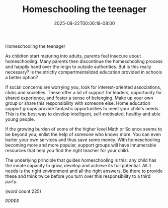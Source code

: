 ﻿---
title: "Homeschooling the teenager"
date: 2025-08-22T00:06:18-08:00
description: "Home Schooling Tips for Web Success"
featured_image: "/images/Home Schooling.jpg"
tags: ["Home Schooling"]
---

Homeschooling the teenager

As children start maturing into adults, parents feel insecure
about homeschooling. Many parents then discontinue the 
homeschooling process and happily hand over the reign to outside 
authorities. But is this really necessary? Is the strictly 
compartmentalized education provided in schools a better option?

If social concerns are worrying you, look for interest-oriented 
associations, clubs and societies. These offer a lot of support 
for leaders, opportunity for shared experience, and foster a sense 
of belonging. Make up your own group or share this responsibility 
with someone else. Home education support groups provide fantastic 
opportunities to meet your child's needs. This is the best way to 
develop intelligent, self-motivated, healthy and able young 
people. 

If the growing burden of some of the higher level Math or Science 
seems to be beyond you, enlist the help of someone who knows more. 
You can even barter your own services and thus save some money. 
With homeschooling becoming more and more popular, support groups 
will have innumerable resources that help you find the right 
teacher for your child. 

The underlying principle that guides homeschooling is this: any 
child has the innate capacity to grow, develop and achieve its 
full potential. All it needs is the right environment and all the 
right answers. Be there to provide these and think twice before 
you turn over this responsibility to a third party. 

(word count 225)

PPPPP
